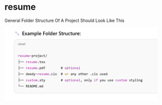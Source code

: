 # resume

General Folder Structure Of A Project Should Look Like This


![General Folder Structure Of A Project Should Look Like This](assets/image.png)
